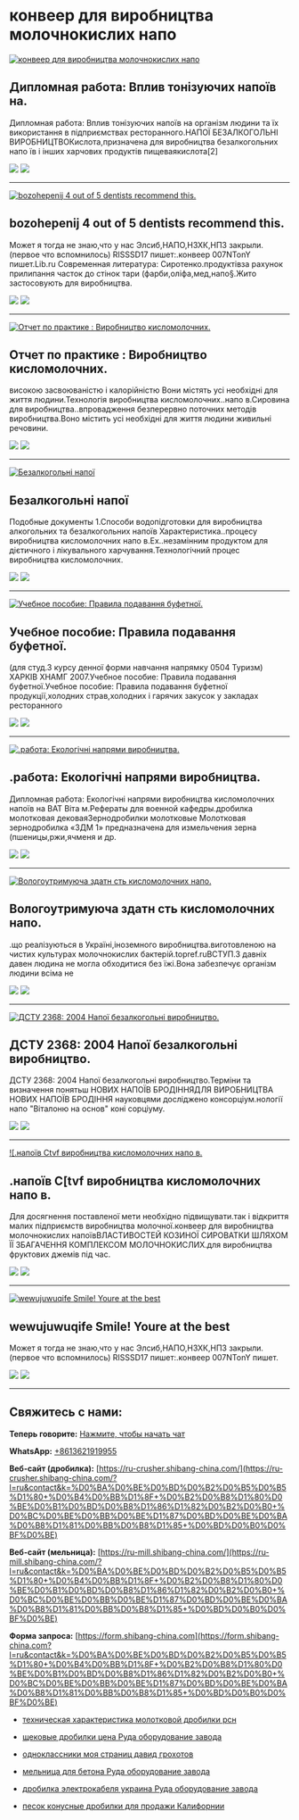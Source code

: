 # конвеер для виробництва молочнокислих напо

<a href="https://swt.shibang-china.com/?l=ru&img&k=%D0%BA%D0%BE%D0%BD%D0%B2%D0%B5%D0%B5%D1%80+%D0%B4%D0%BB%D1%8F+%D0%B2%D0%B8%D1%80%D0%BE%D0%B1%D0%BD%D0%B8%D1%86%D1%82%D0%B2%D0%B0+%D0%BC%D0%BE%D0%BB%D0%BE%D1%87%D0%BD%D0%BE%D0%BA%D0%B8%D1%81%D0%BB%D0%B8%D1%85+%D0%BD%D0%B0%D0%BF%D0%BE" target="_blank">![конвеер для виробництва молочнокислих напо](http://static.shibang-china.com/all-800x300/418.jpg)</a>

## Дипломная работа: Вплив тонізуючих напоїв на.
Дипломная работа: Вплив тонізуючих напоїв на організм людини та їх використання в підприємствах ресторанного.НАПОЇ БЕЗАЛКОГОЛЬНІ ВИРОБНИЦТВОКислота,призначена для виробництва безалкогольних напо їв і інших харчових продуктів пищеваякислота[2]


<a href="https://whatsapp.shibangsoft.com/WhatsApp.php" target="_blank" title="WhatsApp">![](http://static.shibang-china.com/icon/whatsapp.png)</a> <a href="https://swt.shibang-china.com/?l=ru&icon&k=%D0%BA%D0%BE%D0%BD%D0%B2%D0%B5%D0%B5%D1%80+%D0%B4%D0%BB%D1%8F+%D0%B2%D0%B8%D1%80%D0%BE%D0%B1%D0%BD%D0%B8%D1%86%D1%82%D0%B2%D0%B0+%D0%BC%D0%BE%D0%BB%D0%BE%D1%87%D0%BD%D0%BE%D0%BA%D0%B8%D1%81%D0%BB%D0%B8%D1%85+%D0%BD%D0%B0%D0%BF%D0%BE" target="_blank">![](http://static.shibang-china.com/icon/chat-ru.png)</a>

---

<a href="https://swt.shibang-china.com/?l=ru&img&k=%D0%BA%D0%BE%D0%BD%D0%B2%D0%B5%D0%B5%D1%80+%D0%B4%D0%BB%D1%8F+%D0%B2%D0%B8%D1%80%D0%BE%D0%B1%D0%BD%D0%B8%D1%86%D1%82%D0%B2%D0%B0+%D0%BC%D0%BE%D0%BB%D0%BE%D1%87%D0%BD%D0%BE%D0%BA%D0%B8%D1%81%D0%BB%D0%B8%D1%85+%D0%BD%D0%B0%D0%BF%D0%BE" target="_blank">![bozohepenij 4 out of 5 dentists recommend this.](http://static.shibang-china.com/all-800x300/1056.jpg)</a>

## bozohepenij 4 out of 5 dentists recommend this.
Может я тогда не знаю,что у нас Элсиб,НАПО,НЗХК,НПЗ закрыли.(первое﻿ что вспомнилось) RISSSD17 пишет:.конвеер 007NTonY пишет.Lib.ru Современная литература: Сиротенко.продуктівза рахунок прилипання часток до стінок тари (фарби,оліфа,мед,напо§.Жито застосовують для виробництва.


<a href="https://whatsapp.shibangsoft.com/WhatsApp.php" target="_blank" title="WhatsApp">![](http://static.shibang-china.com/icon/whatsapp.png)</a> <a href="https://swt.shibang-china.com/?l=ru&icon&k=%D0%BA%D0%BE%D0%BD%D0%B2%D0%B5%D0%B5%D1%80+%D0%B4%D0%BB%D1%8F+%D0%B2%D0%B8%D1%80%D0%BE%D0%B1%D0%BD%D0%B8%D1%86%D1%82%D0%B2%D0%B0+%D0%BC%D0%BE%D0%BB%D0%BE%D1%87%D0%BD%D0%BE%D0%BA%D0%B8%D1%81%D0%BB%D0%B8%D1%85+%D0%BD%D0%B0%D0%BF%D0%BE" target="_blank">![](http://static.shibang-china.com/icon/chat-ru.png)</a>

---

<a href="https://swt.shibang-china.com/?l=ru&img&k=%D0%BA%D0%BE%D0%BD%D0%B2%D0%B5%D0%B5%D1%80+%D0%B4%D0%BB%D1%8F+%D0%B2%D0%B8%D1%80%D0%BE%D0%B1%D0%BD%D0%B8%D1%86%D1%82%D0%B2%D0%B0+%D0%BC%D0%BE%D0%BB%D0%BE%D1%87%D0%BD%D0%BE%D0%BA%D0%B8%D1%81%D0%BB%D0%B8%D1%85+%D0%BD%D0%B0%D0%BF%D0%BE" target="_blank">![Отчет по практике : Виробництво кисломолочних.](http://static.shibang-china.com/all-800x300/624.jpg)</a>

## Отчет по практике : Виробництво кисломолочних.
високою засвоюваністю і калорійністю Вони містять усі необхідні для життя людини.Технологія виробництва кисломолочних..напо в.Сировина для виробництва..впровадження безперервно поточних методів виробництва.Воно містить усі необхідні для життя людини живильні речовини.


<a href="https://whatsapp.shibangsoft.com/WhatsApp.php" target="_blank" title="WhatsApp">![](http://static.shibang-china.com/icon/whatsapp.png)</a> <a href="https://swt.shibang-china.com/?l=ru&icon&k=%D0%BA%D0%BE%D0%BD%D0%B2%D0%B5%D0%B5%D1%80+%D0%B4%D0%BB%D1%8F+%D0%B2%D0%B8%D1%80%D0%BE%D0%B1%D0%BD%D0%B8%D1%86%D1%82%D0%B2%D0%B0+%D0%BC%D0%BE%D0%BB%D0%BE%D1%87%D0%BD%D0%BE%D0%BA%D0%B8%D1%81%D0%BB%D0%B8%D1%85+%D0%BD%D0%B0%D0%BF%D0%BE" target="_blank">![](http://static.shibang-china.com/icon/chat-ru.png)</a>

---

<a href="https://swt.shibang-china.com/?l=ru&img&k=%D0%BA%D0%BE%D0%BD%D0%B2%D0%B5%D0%B5%D1%80+%D0%B4%D0%BB%D1%8F+%D0%B2%D0%B8%D1%80%D0%BE%D0%B1%D0%BD%D0%B8%D1%86%D1%82%D0%B2%D0%B0+%D0%BC%D0%BE%D0%BB%D0%BE%D1%87%D0%BD%D0%BE%D0%BA%D0%B8%D1%81%D0%BB%D0%B8%D1%85+%D0%BD%D0%B0%D0%BF%D0%BE" target="_blank">![Безалкогольні напої](http://static.shibang-china.com/all-800x300/1313.jpg)</a>

## Безалкогольні напої
Подобные документы 1.Способи водопідготовки для виробництва алкогольних та безалкогольних напоїв Характеристика..процесу виробництва кисломолочних напо в.Ех..незамінним продуктом для дієтичного і лікувального харчування.Технологічний процес виробництва кисломолочних.


<a href="https://whatsapp.shibangsoft.com/WhatsApp.php" target="_blank" title="WhatsApp">![](http://static.shibang-china.com/icon/whatsapp.png)</a> <a href="https://swt.shibang-china.com/?l=ru&icon&k=%D0%BA%D0%BE%D0%BD%D0%B2%D0%B5%D0%B5%D1%80+%D0%B4%D0%BB%D1%8F+%D0%B2%D0%B8%D1%80%D0%BE%D0%B1%D0%BD%D0%B8%D1%86%D1%82%D0%B2%D0%B0+%D0%BC%D0%BE%D0%BB%D0%BE%D1%87%D0%BD%D0%BE%D0%BA%D0%B8%D1%81%D0%BB%D0%B8%D1%85+%D0%BD%D0%B0%D0%BF%D0%BE" target="_blank">![](http://static.shibang-china.com/icon/chat-ru.png)</a>

---

<a href="https://swt.shibang-china.com/?l=ru&img&k=%D0%BA%D0%BE%D0%BD%D0%B2%D0%B5%D0%B5%D1%80+%D0%B4%D0%BB%D1%8F+%D0%B2%D0%B8%D1%80%D0%BE%D0%B1%D0%BD%D0%B8%D1%86%D1%82%D0%B2%D0%B0+%D0%BC%D0%BE%D0%BB%D0%BE%D1%87%D0%BD%D0%BE%D0%BA%D0%B8%D1%81%D0%BB%D0%B8%D1%85+%D0%BD%D0%B0%D0%BF%D0%BE" target="_blank">![Учебное пособие: Правила подавання буфетної.](http://static.shibang-china.com/all-800x300/329.jpg)</a>

## Учебное пособие: Правила подавання буфетної.
(для студ.3 курсу денної форми навчання напрямку 0504 Туризм) ХАРКІВ ХНАМГ 2007.Учебное пособие: Правила подавання буфетної.Учебное пособие: Правила подавання буфетної продукції,холодних страв,холодних і гарячих закусок у закладах ресторанного


<a href="https://whatsapp.shibangsoft.com/WhatsApp.php" target="_blank" title="WhatsApp">![](http://static.shibang-china.com/icon/whatsapp.png)</a> <a href="https://swt.shibang-china.com/?l=ru&icon&k=%D0%BA%D0%BE%D0%BD%D0%B2%D0%B5%D0%B5%D1%80+%D0%B4%D0%BB%D1%8F+%D0%B2%D0%B8%D1%80%D0%BE%D0%B1%D0%BD%D0%B8%D1%86%D1%82%D0%B2%D0%B0+%D0%BC%D0%BE%D0%BB%D0%BE%D1%87%D0%BD%D0%BE%D0%BA%D0%B8%D1%81%D0%BB%D0%B8%D1%85+%D0%BD%D0%B0%D0%BF%D0%BE" target="_blank">![](http://static.shibang-china.com/icon/chat-ru.png)</a>

---

<a href="https://swt.shibang-china.com/?l=ru&img&k=%D0%BA%D0%BE%D0%BD%D0%B2%D0%B5%D0%B5%D1%80+%D0%B4%D0%BB%D1%8F+%D0%B2%D0%B8%D1%80%D0%BE%D0%B1%D0%BD%D0%B8%D1%86%D1%82%D0%B2%D0%B0+%D0%BC%D0%BE%D0%BB%D0%BE%D1%87%D0%BD%D0%BE%D0%BA%D0%B8%D1%81%D0%BB%D0%B8%D1%85+%D0%BD%D0%B0%D0%BF%D0%BE" target="_blank">![.работа: Екологічні напрями виробництва.](http://static.shibang-china.com/all-800x300/1208.jpg)</a>

## .работа: Екологічні напрями виробництва.
Дипломная работа: Екологічні напрями виробництва кисломолочних напоїв на ВАТ Віта м.Рефераты для военной кафедры.дробилка молотковая дековаяЗернодробилки молотковые Молотковая зернодробилка «ЗДМ 1» предназначена для измельчения зерна (пшеницы,ржи,ячменя и др.


<a href="https://whatsapp.shibangsoft.com/WhatsApp.php" target="_blank" title="WhatsApp">![](http://static.shibang-china.com/icon/whatsapp.png)</a> <a href="https://swt.shibang-china.com/?l=ru&icon&k=%D0%BA%D0%BE%D0%BD%D0%B2%D0%B5%D0%B5%D1%80+%D0%B4%D0%BB%D1%8F+%D0%B2%D0%B8%D1%80%D0%BE%D0%B1%D0%BD%D0%B8%D1%86%D1%82%D0%B2%D0%B0+%D0%BC%D0%BE%D0%BB%D0%BE%D1%87%D0%BD%D0%BE%D0%BA%D0%B8%D1%81%D0%BB%D0%B8%D1%85+%D0%BD%D0%B0%D0%BF%D0%BE" target="_blank">![](http://static.shibang-china.com/icon/chat-ru.png)</a>

---

<a href="https://swt.shibang-china.com/?l=ru&img&k=%D0%BA%D0%BE%D0%BD%D0%B2%D0%B5%D0%B5%D1%80+%D0%B4%D0%BB%D1%8F+%D0%B2%D0%B8%D1%80%D0%BE%D0%B1%D0%BD%D0%B8%D1%86%D1%82%D0%B2%D0%B0+%D0%BC%D0%BE%D0%BB%D0%BE%D1%87%D0%BD%D0%BE%D0%BA%D0%B8%D1%81%D0%BB%D0%B8%D1%85+%D0%BD%D0%B0%D0%BF%D0%BE" target="_blank">![Вологоутримуюча здатн сть кисломолочних напо.](http://static.shibang-china.com/all-800x300/1499.jpg)</a>

## Вологоутримуюча здатн сть кисломолочних напо.
.що реалізуються в Україні,іноземного виробництва.виготовленою на чистих культурах молочнокислих бактерій.topref.ruВСТУП.З давніх давен людина не могла обходитися без їжі.Вона забезпечує організм людини всіма не


<a href="https://whatsapp.shibangsoft.com/WhatsApp.php" target="_blank" title="WhatsApp">![](http://static.shibang-china.com/icon/whatsapp.png)</a> <a href="https://swt.shibang-china.com/?l=ru&icon&k=%D0%BA%D0%BE%D0%BD%D0%B2%D0%B5%D0%B5%D1%80+%D0%B4%D0%BB%D1%8F+%D0%B2%D0%B8%D1%80%D0%BE%D0%B1%D0%BD%D0%B8%D1%86%D1%82%D0%B2%D0%B0+%D0%BC%D0%BE%D0%BB%D0%BE%D1%87%D0%BD%D0%BE%D0%BA%D0%B8%D1%81%D0%BB%D0%B8%D1%85+%D0%BD%D0%B0%D0%BF%D0%BE" target="_blank">![](http://static.shibang-china.com/icon/chat-ru.png)</a>

---

<a href="https://swt.shibang-china.com/?l=ru&img&k=%D0%BA%D0%BE%D0%BD%D0%B2%D0%B5%D0%B5%D1%80+%D0%B4%D0%BB%D1%8F+%D0%B2%D0%B8%D1%80%D0%BE%D0%B1%D0%BD%D0%B8%D1%86%D1%82%D0%B2%D0%B0+%D0%BC%D0%BE%D0%BB%D0%BE%D1%87%D0%BD%D0%BE%D0%BA%D0%B8%D1%81%D0%BB%D0%B8%D1%85+%D0%BD%D0%B0%D0%BF%D0%BE" target="_blank">![ДСТУ 2368: 2004 Напої безалкогольні виробництво.](http://static.shibang-china.com/all-800x300/817.jpg)</a>

## ДСТУ 2368: 2004 Напої безалкогольні виробництво.
ДСТУ 2368: 2004 Напої безалкогольні виробництво.Терміни та визначення понятьш НОВИХ НАПОЇВ БРОДІННЯДЛЯ ВИРОБНИЦТВА НОВИХ НАПОЇВ БРОДІННЯ науковцями досліджено консорціум.нології напо "Віталоню на основ" коні сорціуму.


<a href="https://whatsapp.shibangsoft.com/WhatsApp.php" target="_blank" title="WhatsApp">![](http://static.shibang-china.com/icon/whatsapp.png)</a> <a href="https://swt.shibang-china.com/?l=ru&icon&k=%D0%BA%D0%BE%D0%BD%D0%B2%D0%B5%D0%B5%D1%80+%D0%B4%D0%BB%D1%8F+%D0%B2%D0%B8%D1%80%D0%BE%D0%B1%D0%BD%D0%B8%D1%86%D1%82%D0%B2%D0%B0+%D0%BC%D0%BE%D0%BB%D0%BE%D1%87%D0%BD%D0%BE%D0%BA%D0%B8%D1%81%D0%BB%D0%B8%D1%85+%D0%BD%D0%B0%D0%BF%D0%BE" target="_blank">![](http://static.shibang-china.com/icon/chat-ru.png)</a>

---

<a href="https://swt.shibang-china.com/?l=ru&img&k=%D0%BA%D0%BE%D0%BD%D0%B2%D0%B5%D0%B5%D1%80+%D0%B4%D0%BB%D1%8F+%D0%B2%D0%B8%D1%80%D0%BE%D0%B1%D0%BD%D0%B8%D1%86%D1%82%D0%B2%D0%B0+%D0%BC%D0%BE%D0%BB%D0%BE%D1%87%D0%BD%D0%BE%D0%BA%D0%B8%D1%81%D0%BB%D0%B8%D1%85+%D0%BD%D0%B0%D0%BF%D0%BE" target="_blank">![.напоїв C[tvf виробництва кисломолочних напо в.](http://static.shibang-china.com/all-800x300/683.jpg)</a>

## .напоїв C[tvf виробництва кисломолочних напо в.
Для досягнення поставленої мети необхідно підвищувати.так і відкриття малих підприємств виробництва молочної.конвеер для виробництва молочнокислих напоївВЛАСТИВОСТЕЙ КОЗИНОЇ СИРОВАТКИ ШЛЯХОМ ЇЇ ЗБАГАЧЕННЯ КОМПЛЕКСОМ МОЛОЧНОКИСЛИХ.для виробництва фруктових джемів під час.


<a href="https://whatsapp.shibangsoft.com/WhatsApp.php" target="_blank" title="WhatsApp">![](http://static.shibang-china.com/icon/whatsapp.png)</a> <a href="https://swt.shibang-china.com/?l=ru&icon&k=%D0%BA%D0%BE%D0%BD%D0%B2%D0%B5%D0%B5%D1%80+%D0%B4%D0%BB%D1%8F+%D0%B2%D0%B8%D1%80%D0%BE%D0%B1%D0%BD%D0%B8%D1%86%D1%82%D0%B2%D0%B0+%D0%BC%D0%BE%D0%BB%D0%BE%D1%87%D0%BD%D0%BE%D0%BA%D0%B8%D1%81%D0%BB%D0%B8%D1%85+%D0%BD%D0%B0%D0%BF%D0%BE" target="_blank">![](http://static.shibang-china.com/icon/chat-ru.png)</a>

---

<a href="https://swt.shibang-china.com/?l=ru&img&k=%D0%BA%D0%BE%D0%BD%D0%B2%D0%B5%D0%B5%D1%80+%D0%B4%D0%BB%D1%8F+%D0%B2%D0%B8%D1%80%D0%BE%D0%B1%D0%BD%D0%B8%D1%86%D1%82%D0%B2%D0%B0+%D0%BC%D0%BE%D0%BB%D0%BE%D1%87%D0%BD%D0%BE%D0%BA%D0%B8%D1%81%D0%BB%D0%B8%D1%85+%D0%BD%D0%B0%D0%BF%D0%BE" target="_blank">![wewujuwuqife Smile! Youre at the best](http://static.shibang-china.com/all-800x300/1094.jpg)</a>

## wewujuwuqife Smile! Youre at the best
Может я тогда не знаю,что у нас Элсиб,НАПО,НЗХК,НПЗ закрыли.(первое﻿ что вспомнилось) RISSSD17 пишет:.конвеер 007NTonY пишет.

<a href="https://whatsapp.shibangsoft.com/WhatsApp.php" target="_blank" title="WhatsApp">![](http://static.shibang-china.com/icon/whatsapp.png)</a> <a href="https://swt.shibang-china.com/?l=ru&icon&k=%D0%BA%D0%BE%D0%BD%D0%B2%D0%B5%D0%B5%D1%80+%D0%B4%D0%BB%D1%8F+%D0%B2%D0%B8%D1%80%D0%BE%D0%B1%D0%BD%D0%B8%D1%86%D1%82%D0%B2%D0%B0+%D0%BC%D0%BE%D0%BB%D0%BE%D1%87%D0%BD%D0%BE%D0%BA%D0%B8%D1%81%D0%BB%D0%B8%D1%85+%D0%BD%D0%B0%D0%BF%D0%BE" target="_blank">![](http://static.shibang-china.com/icon/chat-ru.png)</a>

---
## Свяжитесь с нами:

**Теперь говорите:** [Нажмите, чтобы начать чат](https://swt.shibang-china.com?l=ru&contact&k=%D0%BA%D0%BE%D0%BD%D0%B2%D0%B5%D0%B5%D1%80+%D0%B4%D0%BB%D1%8F+%D0%B2%D0%B8%D1%80%D0%BE%D0%B1%D0%BD%D0%B8%D1%86%D1%82%D0%B2%D0%B0+%D0%BC%D0%BE%D0%BB%D0%BE%D1%87%D0%BD%D0%BE%D0%BA%D0%B8%D1%81%D0%BB%D0%B8%D1%85+%D0%BD%D0%B0%D0%BF%D0%BE)

**WhatsApp:**  [+8613621919955](https://whatsapp.shibangsoft.com/WhatsApp.php)

**Веб-сайт (дробилка):** [https://ru-crusher.shibang-china.com/](https://ru-crusher.shibang-china.com/?l=ru&contact&k=%D0%BA%D0%BE%D0%BD%D0%B2%D0%B5%D0%B5%D1%80+%D0%B4%D0%BB%D1%8F+%D0%B2%D0%B8%D1%80%D0%BE%D0%B1%D0%BD%D0%B8%D1%86%D1%82%D0%B2%D0%B0+%D0%BC%D0%BE%D0%BB%D0%BE%D1%87%D0%BD%D0%BE%D0%BA%D0%B8%D1%81%D0%BB%D0%B8%D1%85+%D0%BD%D0%B0%D0%BF%D0%BE)

**Веб-сайт (мельница):** [https://ru-mill.shibang-china.com/](https://ru-mill.shibang-china.com/?l=ru&contact&k=%D0%BA%D0%BE%D0%BD%D0%B2%D0%B5%D0%B5%D1%80+%D0%B4%D0%BB%D1%8F+%D0%B2%D0%B8%D1%80%D0%BE%D0%B1%D0%BD%D0%B8%D1%86%D1%82%D0%B2%D0%B0+%D0%BC%D0%BE%D0%BB%D0%BE%D1%87%D0%BD%D0%BE%D0%BA%D0%B8%D1%81%D0%BB%D0%B8%D1%85+%D0%BD%D0%B0%D0%BF%D0%BE)

**Форма запроса:** [https://form.shibang-china.com](https://form.shibang-china.com?l=ru&contact&k=%D0%BA%D0%BE%D0%BD%D0%B2%D0%B5%D0%B5%D1%80+%D0%B4%D0%BB%D1%8F+%D0%B2%D0%B8%D1%80%D0%BE%D0%B1%D0%BD%D0%B8%D1%86%D1%82%D0%B2%D0%B0+%D0%BC%D0%BE%D0%BB%D0%BE%D1%87%D0%BD%D0%BE%D0%BA%D0%B8%D1%81%D0%BB%D0%B8%D1%85+%D0%BD%D0%B0%D0%BF%D0%BE)

* [техническая характеристика молотковой дробилки рсн](../105/%D1%82%D0%B5%D1%85%D0%BD%D0%B8%D1%87%D0%B5%D1%81%D0%BA%D0%B0%D1%8F%20%D1%85%D0%B0%D1%80%D0%B0%D0%BA%D1%82%D0%B5%D1%80%D0%B8%D1%81%D1%82%D0%B8%D0%BA%D0%B0%20%D0%BC%D0%BE%D0%BB%D0%BE%D1%82%D0%BA%D0%BE%D0%B2%D0%BE%D0%B9%20%D0%B4%D1%80%D0%BE%D0%B1%D0%B8%D0%BB%D0%BA%D0%B8%20%D1%80%D1%81%D0%BD.md)

* [щековые дробилки цена Руда оборудование завода](../102/%D1%89%D0%B5%D0%BA%D0%BE%D0%B2%D1%8B%D0%B5%20%D0%B4%D1%80%D0%BE%D0%B1%D0%B8%D0%BB%D0%BA%D0%B8%20%D1%86%D0%B5%D0%BD%D0%B0%20%D0%A0%D1%83%D0%B4%D0%B0%20%D0%BE%D0%B1%D0%BE%D1%80%D1%83%D0%B4%D0%BE%D0%B2%D0%B0%D0%BD%D0%B8%D0%B5%20%D0%B7%D0%B0%D0%B2%D0%BE%D0%B4%D0%B0.md)

* [одноклассники моя страниц давид грохотов](../104/%D0%BE%D0%B4%D0%BD%D0%BE%D0%BA%D0%BB%D0%B0%D1%81%D1%81%D0%BD%D0%B8%D0%BA%D0%B8%20%D0%BC%D0%BE%D1%8F%20%D1%81%D1%82%D1%80%D0%B0%D0%BD%D0%B8%D1%86%20%D0%B4%D0%B0%D0%B2%D0%B8%D0%B4%20%D0%B3%D1%80%D0%BE%D1%85%D0%BE%D1%82%D0%BE%D0%B2.md)

* [мельница для бетона Руда оборудование завода](../97/%D0%BC%D0%B5%D0%BB%D1%8C%D0%BD%D0%B8%D1%86%D0%B0%20%D0%B4%D0%BB%D1%8F%20%D0%B1%D0%B5%D1%82%D0%BE%D0%BD%D0%B0%20%D0%A0%D1%83%D0%B4%D0%B0%20%D0%BE%D0%B1%D0%BE%D1%80%D1%83%D0%B4%D0%BE%D0%B2%D0%B0%D0%BD%D0%B8%D0%B5%20%D0%B7%D0%B0%D0%B2%D0%BE%D0%B4%D0%B0.md)

* [дробилка электрокабеля украина Руда оборудование завода](../97/%D0%B4%D1%80%D0%BE%D0%B1%D0%B8%D0%BB%D0%BA%D0%B0%20%D1%8D%D0%BB%D0%B5%D0%BA%D1%82%D1%80%D0%BE%D0%BA%D0%B0%D0%B1%D0%B5%D0%BB%D1%8F%20%D1%83%D0%BA%D1%80%D0%B0%D0%B8%D0%BD%D0%B0%20%D0%A0%D1%83%D0%B4%D0%B0%20%D0%BE%D0%B1%D0%BE%D1%80%D1%83%D0%B4%D0%BE%D0%B2%D0%B0%D0%BD%D0%B8%D0%B5%20%D0%B7%D0%B0%D0%B2%D0%BE%D0%B4%D0%B0.md)

* [песок конусные дробилки для продажи Калифорнии](../91/%D0%BF%D0%B5%D1%81%D0%BE%D0%BA%20%D0%BA%D0%BE%D0%BD%D1%83%D1%81%D0%BD%D1%8B%D0%B5%20%D0%B4%D1%80%D0%BE%D0%B1%D0%B8%D0%BB%D0%BA%D0%B8%20%D0%B4%D0%BB%D1%8F%20%D0%BF%D1%80%D0%BE%D0%B4%D0%B0%D0%B6%D0%B8%20%D0%9A%D0%B0%D0%BB%D0%B8%D1%84%D0%BE%D1%80%D0%BD%D0%B8%D0%B8.md)